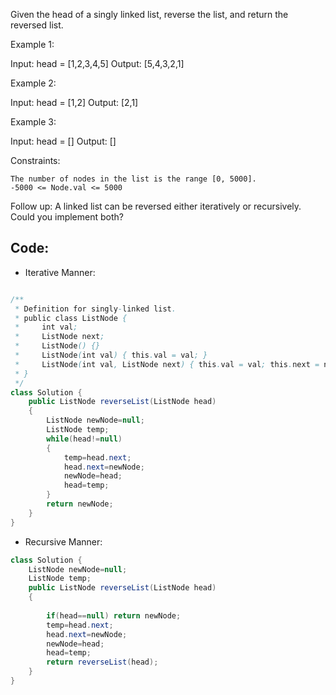 Given the head of a singly linked list, reverse the list, and return the reversed list.

 

Example 1:

Input: head = [1,2,3,4,5]
Output: [5,4,3,2,1]

Example 2:

Input: head = [1,2]
Output: [2,1]

Example 3:

Input: head = []
Output: []

 

Constraints:

    The number of nodes in the list is the range [0, 5000].
    -5000 <= Node.val <= 5000

 

Follow up: A linked list can be reversed either iteratively or recursively. Could you implement both?

## Code:
- Iterative Manner:
``` java

/**
 * Definition for singly-linked list.
 * public class ListNode {
 *     int val;
 *     ListNode next;
 *     ListNode() {}
 *     ListNode(int val) { this.val = val; }
 *     ListNode(int val, ListNode next) { this.val = val; this.next = next; }
 * }
 */
class Solution {
    public ListNode reverseList(ListNode head) 
    {
        ListNode newNode=null;
        ListNode temp;
        while(head!=null)
        {
            temp=head.next;
            head.next=newNode;
            newNode=head;
            head=temp;
        }
        return newNode;
    }
}
```

- Recursive Manner:
``` java
class Solution {
    ListNode newNode=null;
    ListNode temp;
    public ListNode reverseList(ListNode head) 
    {
        
        if(head==null) return newNode;
        temp=head.next;
        head.next=newNode;
        newNode=head;
        head=temp;
        return reverseList(head);
    }
}
  ```
